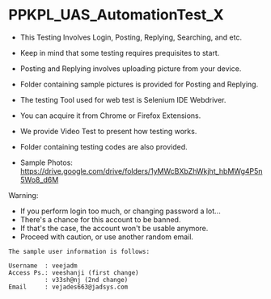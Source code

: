 # PPKPL_UAS_AutomationTest_X
* This Testing Involves Login, Posting, Replying, Searching, and etc.
* Keep in mind that some testing requires prequisites to start.
* Posting and Replying involves uploading picture from your device.
* Folder containing sample pictures is provided for Posting and Replying.
* The testing Tool used for web test is Selenium IDE Webdriver. 
* You can acquire it from Chrome or Firefox Extensions.
* We provide Video Test to present how testing works.
* Folder containing testing codes are also provided.

* Sample Photos: https://drive.google.com/drive/folders/1yMWcBXbZhWkjht_hbMWg4P5n5Wo8_d6M

Warning:
- If you perform login too much, or changing password a lot...
- There's a chance for this account to be banned.
- If that's the case, the account won't be usable anymore.
- Proceed with caution, or use another random email.

```
The sample user information is follows:

Username  : veejadm
Access Ps.: veeshanji (first change)
          : v33sh@nj (2nd change)
Email     : vejades663@jadsys.com
```
